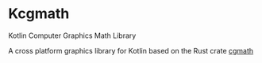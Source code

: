 # Kcgmath

Kotlin Computer Graphics Math Library

A cross platform graphics library for Kotlin based
on the Rust crate [cgmath](https://crates.io/crates/cgmath)
